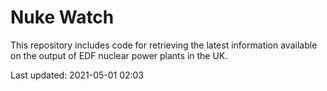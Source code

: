 # Nuke Watch

This repository includes code for retrieving the latest information available on the output of EDF nuclear power plants in the UK.

Last updated: 2021-05-01 02:03